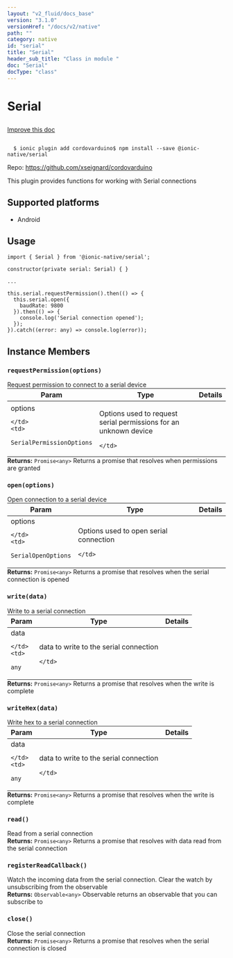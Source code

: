 ```yaml
---
layout: "v2_fluid/docs_base"
version: "3.1.0"
versionHref: "/docs/v2/native"
path: ""
category: native
id: "serial"
title: "Serial"
header_sub_title: "Class in module "
doc: "Serial"
docType: "class"
---
```








<h1 class="api-title">
  
  Serial
  

  

  </h1>

<a class="improve-v2-docs" href="http://github.com/driftyco/ionic-native/edit/master/src/@ionic-native/plugins/serial/index.ts#L14">
  Improve this doc
</a>



<!-- decorators -->





<pre><code>
  $ ionic plugin add cordovarduino$ npm install --save @ionic-native/serial
</code></pre>
<p>Repo:
  <a href="https://github.com/xseignard/cordovarduino">
    https://github.com/xseignard/cordovarduino
  </a>
</p>

<!-- description -->

<p>This plugin provides functions for working with Serial connections</p>


<!-- @platforms tag -->
<h2>Supported platforms</h2>

<ul>
  <li>Android</li>
</ul>

<!-- @platforms tag end -->


<!-- if doc.decorators -->

<!-- @usage tag -->

<h2>Usage</h2>

<pre><code>import { Serial } from &#39;@ionic-native/serial&#39;;

constructor(private serial: Serial) { }

...

this.serial.requestPermission().then(() =&gt; {
  this.serial.open({
    baudRate: 9800
  }).then(() =&gt; {
    console.log(&#39;Serial connection opened&#39;);
  });
}).catch((error: any) =&gt; console.log(error));
</code></pre>




<!-- @property tags -->




<!-- methods on the class -->

<h2>Instance Members</h2>
<div id="requestPermission"></div>
<h3>
  <code>requestPermission(options)</code>
  

</h3>
Request permission to connect to a serial device

<table class="table param-table" style="margin:0;">
  <thead>
  <tr>
    <th>Param</th>
    <th>Type</th>
    <th>Details</th>
  </tr>
  </thead>
  <tbody>
  
  <tr>
    <td>
      options
      
      
    </td>
    <td>
      
<code>SerialPermissionOptions</code>
    </td>
    <td>
      <p>Options used to request serial permissions for an unknown device</p>

      
    </td>
  </tr>
  
  </tbody>
</table>

<div class="return-value" markdown="1">
  <i class="icon ion-arrow-return-left"></i>
  <b>Returns:</b> 
<code>Promise&lt;any&gt;</code> Returns a promise that resolves when permissions are granted
</div><div id="open"></div>
<h3>
  <code>open(options)</code>
  

</h3>
Open connection to a serial device

<table class="table param-table" style="margin:0;">
  <thead>
  <tr>
    <th>Param</th>
    <th>Type</th>
    <th>Details</th>
  </tr>
  </thead>
  <tbody>
  
  <tr>
    <td>
      options
      
      
    </td>
    <td>
      
<code>SerialOpenOptions</code>
    </td>
    <td>
      <p>Options used to open serial connection</p>

      
    </td>
  </tr>
  
  </tbody>
</table>

<div class="return-value" markdown="1">
  <i class="icon ion-arrow-return-left"></i>
  <b>Returns:</b> 
<code>Promise&lt;any&gt;</code> Returns a promise that resolves when the serial connection is opened
</div><div id="write"></div>
<h3>
  <code>write(data)</code>
  

</h3>
Write to a serial connection

<table class="table param-table" style="margin:0;">
  <thead>
  <tr>
    <th>Param</th>
    <th>Type</th>
    <th>Details</th>
  </tr>
  </thead>
  <tbody>
  
  <tr>
    <td>
      data
      
      
    </td>
    <td>
      
<code>any</code>
    </td>
    <td>
      <p>data to write to the serial connection</p>

      
    </td>
  </tr>
  
  </tbody>
</table>

<div class="return-value" markdown="1">
  <i class="icon ion-arrow-return-left"></i>
  <b>Returns:</b> 
<code>Promise&lt;any&gt;</code> Returns a promise that resolves when the write is complete
</div><div id="writeHex"></div>
<h3>
  <code>writeHex(data)</code>
  

</h3>
Write hex to a serial connection

<table class="table param-table" style="margin:0;">
  <thead>
  <tr>
    <th>Param</th>
    <th>Type</th>
    <th>Details</th>
  </tr>
  </thead>
  <tbody>
  
  <tr>
    <td>
      data
      
      
    </td>
    <td>
      
<code>any</code>
    </td>
    <td>
      <p>data to write to the serial connection</p>

      
    </td>
  </tr>
  
  </tbody>
</table>

<div class="return-value" markdown="1">
  <i class="icon ion-arrow-return-left"></i>
  <b>Returns:</b> 
<code>Promise&lt;any&gt;</code> Returns a promise that resolves when the write is complete
</div><div id="read"></div>
<h3>
  <code>read()</code>
  

</h3>
Read from a serial connection



<div class="return-value" markdown="1">
  <i class="icon ion-arrow-return-left"></i>
  <b>Returns:</b> 
<code>Promise&lt;any&gt;</code> Returns a promise that resolves with data read from the serial connection
</div><div id="registerReadCallback"></div>
<h3>
  <code>registerReadCallback()</code>
  

</h3>
Watch the incoming data from the serial connection. Clear the watch by unsubscribing from the observable



<div class="return-value" markdown="1">
  <i class="icon ion-arrow-return-left"></i>
  <b>Returns:</b> 
<code>Observable&lt;any&gt;</code> Observable returns an observable that you can subscribe to
</div><div id="close"></div>
<h3>
  <code>close()</code>
  

</h3>
Close the serial connection



<div class="return-value" markdown="1">
  <i class="icon ion-arrow-return-left"></i>
  <b>Returns:</b> 
<code>Promise&lt;any&gt;</code> Returns a promise that resolves when the serial connection is closed
</div>



<!-- other classes -->

<!-- end other classes -->

<!-- interfaces -->

<!-- end interfaces -->

<!-- related link --><!-- end content block -->


<!-- end body block -->

